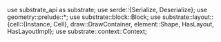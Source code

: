 use substrate_api as substrate;
use serde::{Serialize, Deserialize};
use geometry::prelude::*;
use substrate::block::Block;
use substrate::layout::{cell::{Instance, Cell}, draw::DrawContainer, element::Shape, HasLayout, HasLayoutImpl};
use substrate::context::Context;
